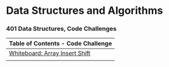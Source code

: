 # Data Structures and Algorithms

### 401 Data Structures, Code Challenges

|Table of Contents - Code Challenge        |
|------------------------------------------|
| [Whiteboard: Array Insert Shift](http://www.google.com)       |
|                                          |
